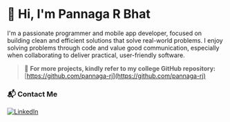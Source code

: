 # 👋 Hi, I'm Pannaga R Bhat

I'm a passionate programmer and mobile app developer, focused on building clean and efficient solutions that solve real-world problems. I enjoy solving problems through code and value good communication, especially when collaborating to deliver practical, user-friendly software.


> 🔗 **For more projects, kindly refer to my college GitHub repository:**  
[https://github.com/pannaga-rj](https://github.com/pannaga-rj)

### 📬 Contact Me
[![LinkedIn](https://img.shields.io/badge/LinkedIn-Connect-blue?logo=linkedin&style=for-the-badge)]([https://www.linkedin.com/in/pannaga-r-bhat-ba8bb6289])
